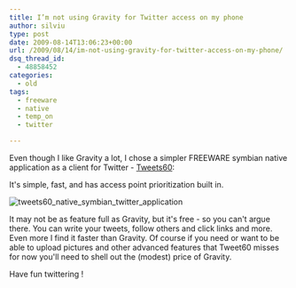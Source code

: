 ```yaml
---
title: I’m not using Gravity for Twitter access on my phone
author: silviu
type: post
date: 2009-08-14T13:06:23+00:00
url: /2009/08/14/im-not-using-gravity-for-twitter-access-on-my-phone/
dsq_thread_id:
  - 48858452
categories:
  - old
tags:
  - freeware
  - native
  - temp_on
  - twitter

---
```

Even though I like Gravity a lot, I chose a simpler FREEWARE symbian native application as a client for Twitter - <a href="http://www.tweets60.com/" target="_blank" rel="noopener">Tweets60</a>:

It's simple, fast, and has access point prioritization built in.

![tweets60_native_symbian_twitter_application](/blog/images/2009/tweets60_native_symbian_twitter_application.jpg)


It may not be as feature full as Gravity, but it's free - so you can't argue there. You can write your tweets, follow others and click links and more. Even more I find it faster than Gravity. Of course if you need or want to be able to upload pictures and other advanced features that Tweet60 misses for now you'll need to shell out the (modest) price of Gravity.

Have fun twittering !